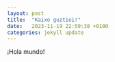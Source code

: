 ```yaml
---
layout: post
title:  "Kaixo guztioi!"
date:   2023-11-19 22:59:38 +0100
categories: jekyll update
---
```


¡Hola mundo!